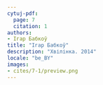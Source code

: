 ```yaml
---
cytuj-pdf:
  page: 7
  citation: 1
authors:
- Ігар Бабкоў
title: "Ігар Бабкоў"
description: "Хвілінка. 2014"
locale: "be_BY"
images:
- cites/7-1/preview.png
---
```

